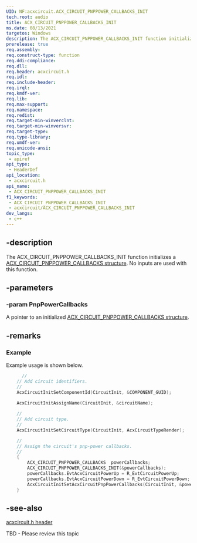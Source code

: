 ```yaml
---
UID: NF:acxcircuit.ACX_CIRCUIT_PNPPOWER_CALLBACKS_INIT
tech.root: audio
title: ACX_CIRCUIT_PNPPOWER_CALLBACKS_INIT
ms.date: 08/13/2021
targetos: Windows
description: The ACX_CIRCUIT_PNPPOWER_CALLBACKS_INIT function initializes a ACX_CIRCUIT_PNPPOWER_CALLBACKS structure.
prerelease: true
req.assembly: 
req.construct-type: function
req.ddi-compliance: 
req.dll: 
req.header: acxcircuit.h
req.idl: 
req.include-header: 
req.irql: 
req.kmdf-ver: 
req.lib: 
req.max-support: 
req.namespace: 
req.redist: 
req.target-min-winverclnt: 
req.target-min-winversvr: 
req.target-type: 
req.type-library: 
req.umdf-ver: 
req.unicode-ansi: 
topic_type:
 - apiref
api_type:
 - HeaderDef
api_location:
 - acxcircuit.h
api_name:
 - ACX_CIRCUIT_PNPPOWER_CALLBACKS_INIT
f1_keywords:
 - ACX_CIRCUIT_PNPPOWER_CALLBACKS_INIT
 - acxcircuit/ACX_CIRCUIT_PNPPOWER_CALLBACKS_INIT
dev_langs:
 - c++
---
```


## -description

The ACX_CIRCUIT_PNPPOWER_CALLBACKS_INIT function initializes a [ACX_CIRCUIT_PNPPOWER_CALLBACKS structure](ns-acxcircuit-acx_circuit_pnppower_callbacks.md). No inputs are used with this function.

## -parameters

### -param PnpPowerCallbacks

A pointer to an initialized [ACX_CIRCUIT_PNPPOWER_CALLBACKS structure](ns-acxcircuit-acx_circuit_pnppower_callbacks.md).


## -remarks

### Example

Example usage is shown below.

```cpp
      //
    // Add circuit identifiers.
    //
    AcxCircuitInitSetComponentId(CircuitInit, &COMPONENT_GUID);

    AcxCircuitInitAssignName(CircuitInit, &circuitName);
  
    //
    // Add circuit type.
    //
    AcxCircuitInitSetCircuitType(CircuitInit, AcxCircuitTypeRender);

    //
    // Assign the circuit's pnp-power callbacks.
    //
    {
        ACX_CIRCUIT_PNPPOWER_CALLBACKS  powerCallbacks;
        ACX_CIRCUIT_PNPPOWER_CALLBACKS_INIT(&powerCallbacks);
        powerCallbacks.EvtAcxCircuitPowerUp = R_EvtCircuitPowerUp;
        powerCallbacks.EvtAcxCircuitPowerDown = R_EvtCircuitPowerDown;
        AcxCircuitInitSetAcxCircuitPnpPowerCallbacks(CircuitInit, &powerCallbacks);
    }
```

## -see-also

[acxcircuit.h header](index.md)

TBD - Please review this topic